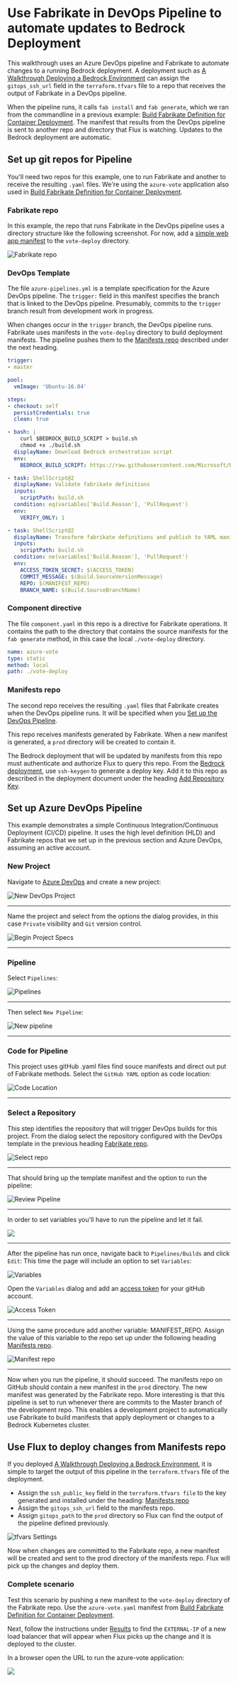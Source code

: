 # Use Fabrikate in DevOps Pipeline to automate updates to Bedrock Deployment

This walkthrough uses an Azure DevOps pipeline and Fabrikate to automate changes to a running Bedrock deployment. A deployment such as [A Walkthrough Deploying a Bedrock Environment](../azure-simple/README.md) can assign the `gitops_ssh_url` field in the `terraform.tfvars` file to a repo that receives the output of Fabrikate in a DevOps pipeline.  

When the pipeline runs, it calls `fab install` and `fab generate`, which we ran from the commandline in a previous example: [Build Fabrikate Definition for Container Deployment](../fabrikate/README.md).  The manifest that results from the DevOps pipeline is sent to another repo and directory that Flux is watching.  Updates to the Bedrock deployment are automatic.

## Set up git repos for Pipeline

You'll need two repos for this example, one to run Fabrikate and another to receive the resulting `.yaml` files.  We're using the `azure-vote` application also used in [Build Fabrikate Definition for Container Deployment](../fabrikate/README.md).  

### Fabrikate repo
In this example, the repo that runs Fabrikate in the DevOps pipeline uses a directory structure like the following screenshot.  For now, add a [simple web app manifest](../azure-simple/README.md#deploy-an-update-using-kubernetes-manifest) to the `vote-deploy` directory.

![Fabrikate repo](./images/fabrikate-repo.png)

### DevOps Template
The file `azure-pipelines.yml` is a template specification for the Azure DevOps pipeline.  The `trigger:` field in this manifest specifies the branch that is linked to the DevOps pipeline.  Presumably, commits to the `trigger` branch result from development work in progress.  

When changes occur in the `trigger` branch, the DevOps pipeline runs. Fabrikate uses manifests in the `vote-deploy` directory to build deployment manifests.  The pipeline pushes them to the [Manifests repo](#manifests-repo) described under the next heading.

```yaml
trigger:
- master

pool:
  vmImage: 'Ubuntu-16.04'

steps:
- checkout: self
  persistCredentials: true
  clean: true

- bash: |
    curl $BEDROCK_BUILD_SCRIPT > build.sh
    chmod +x ./build.sh
  displayName: Download Bedrock orchestration script
  env:
    BEDROCK_BUILD_SCRIPT: https://raw.githubusercontent.com/Microsoft/bedrock/master/gitops/azure-devops/build.sh

- task: ShellScript@2
  displayName: Validate fabrikate definitions
  inputs:
    scriptPath: build.sh
  condition: eq(variables['Build.Reason'], 'PullRequest')
  env:
    VERIFY_ONLY: 1

- task: ShellScript@2
  displayName: Transform fabrikate definitions and publish to YAML manifests to repo
  inputs:
    scriptPath: build.sh
  condition: ne(variables['Build.Reason'], 'PullRequest')
  env:
    ACCESS_TOKEN_SECRET: $(ACCESS_TOKEN)
    COMMIT_MESSAGE: $(Build.SourceVersionMessage)
    REPO: $(MANIFEST_REPO)
    BRANCH_NAME: $(Build.SourceBranchName)
```

### Component directive

The file `component.yaml` in this repo is a directive for Fabrikate operations.  It contains the path to the directory that contains the source manifests for the `fab generate` method, in this case the local `./vote-deploy` directory.

```yaml
name: azure-vote
type: static
method: local
path: ./vote-deploy
```

### Manifests repo
The second repo receives the resulting `.yaml` files that Fabrikate creates when the DevOps pipeline runs. It will be specified when you [Set up the DevOps Pipeline](#set-up-devops-pipeline).

This repo receives manifests generated by Fabrikate. When a new manifest is generated, a `prod` directory will be created to contain it. 

The Bedrock deployment that will be updated by manifests from this repo must authenticate and authorize Flux to query this repo.  From the [Bedrock deployment](../azure-simple/README.md#create-an-rsa-key-pair-for-a-deploy-key-for-the-flux-repository), use `ssh-keygen` to generate a deploy key.  Add it to this repo as described in the deployment document under the heading [Add Repository Key](../azure-simple/README.md#add-repository-key).  

## Set up Azure DevOps Pipeline

This example demonstrates a simple Continuous Integration/Continuous Deployment (CI/CD) pipeline.  It uses the high level definition (HLD) and Fabrikate repos that we set up in the previous section and Azure DevOps, assuming an active account. 

### New Project
Navigate to [Azure DevOps](https://dev.azure.com) and create a new project:

![New DevOps Project](./images/new-devops-project.png)

______________________________________________________________

Name the project and select from the options the dialog provides, in this case `Private` visibility and `Git` version control.

![Begin Project Specs](./images/create-dialog.png)

______________________________________________________________

### Pipeline
Select `Pipelines`:

![Pipelines](./images/select-pipelines.png)

______________________________________________________________

Then select `New Pipeline`:

![New pipeline](./images/new-pipeline.png)

______________________________________________________________

### Code for Pipeline

This project uses gitHub .yaml files find souce manifests and direct out put of Fabrikate methods.  Select the `GitHub YAML` option as code location:

![Code Location](./images/code-location.png)

______________________________________________________________

### Select a Repository

This step identifies the repository that will trigger DevOps builds for this project.  From the dialog select the repository configured with the DevOps template in the previous heading [Fabrikate repo](#fabrikate-repo).

![Select repo](./images/select-repo.png)

_______________________________________________________________

That should bring up the template manifest and the option to run the pipeline:

![Review Pipeline](./images/review-pipeline.png)

_______________________________________________________________

In order to set variables you'll have to run the pipeline and let it fail.  

![](images/edit-pipeline.png)

_________________________________________________________________

After the pipeline has run once, navigate back to `Pipelines/Builds` and click `Edit`:
This time the page will include an option to set `Variables`:

![Variables](./images/variables.png)

Open the `Variables` dialog and add an [access token](https://help.github.com/en/articles/creating-a-personal-access-token-for-the-command-line) for your gitHub account.

![Access Token](./images/access-token.png)

_________________________________________________________________________

Using the same procedure add another variable: MANIFEST_REPO.  Assign the value of this variable to the repo set up under the following heading [Manifests repo](#manifest-repo).

![Manifest repo](./images/manifest-repo.png)

_________________________________________________________________________

Now when you run the pipeline, it should succeed.  The manifests repo on GitHub should contain a new manifest in the `prod` directory.  The new manifest was generated by the Fabrikate repo.  More interesting is that this pipeline is set to run whenever there are commits to the Master branch of the development repo.  This enables a development project to automatically use Fabrikate to build manifests that apply deployment or changes to a Bedrock Kubernetes cluster. 

## Use Flux to deploy changes from Manifests repo

If you deployed [A Walkthrough Deploying a Bedrock Environment](../azure-simple/README.md), it is simple to target the output of this pipeline in the `terraform.tfvars` file of the deployment.  

* Assign the `ssh_public_key` field in the `terraform.tfvars file` to the key generated and installed under the heading: [Manifests repo](#manifests-repo)
* Assign the `gitops_ssh_url` field to the manifests repo.  
* Assign `gitops_path` to the `prod` directory so Flux can find the output of the pipeline defined previously.  

![tfvars Settings](./images/tfvars-settings.png)

Now when changes are committed to the Fabrikate repo, a new manifest will be created and sent to the prod directory of the manifests repo.  Flux will pick up the changes and deploy them. 

### Complete scenario

Test this scenario by pushing a new manifest to the `vote-deploy` directory of the Fabrikate repo.  Use the `azure-vote.yaml` manifest from [Build Fabrikate Definition for Container Deployment](../fabrikate/README.md).

Next, follow the instructions under [Results](../fabrikate/README.md#results) to find the `EXTERNAL-IP` of a new load balancer that will appear when Flux picks up the change and it is deployed to the cluster.  

In a browser open the URL to run the azure-vote application:

![](./images/running-vote-app.png)

